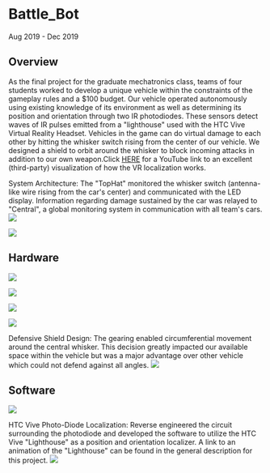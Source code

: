 # Battle_Bot

Aug 2019 - Dec 2019

## Overview
As the final project for the graduate mechatronics class, teams of four students worked to develop a unique vehicle within the constraints of the gameplay rules and a $100 budget. Our vehicle operated autonomously using existing knowledge of its environment as well as determining its position and orientation through two IR photodiodes. These sensors detect waves of IR pulses emitted from a "lighthouse" used with the HTC Vive Virtual Reality Headset. Vehicles in the game can do virtual damage to each other by hitting the whisker switch rising from the center of our vehicle. We designed a shield to orbit around the whisker to block incoming attacks in addition to our own weapon.Click [HERE](https://www.youtube.com/watch?v=J54dotTt7k0) for a YouTube link to an excellent (third-party) visualization of how the VR localization works.

System Architecture: The "TopHat" monitored the whisker switch (antenna-like wire rising from the car's center) and communicated with the LED display. Information regarding damage sustained by the car was relayed to "Central", a global monitoring system in communication with all team's cars.
![](graphics/architecture.jpg)

![](graphics/map.jpg)


## Hardware
![](graphics/CAD.jpg)

![](graphics/Car.jpg)

![](graphics/map.jpg)

![](graphics/remote.jpg)

Defensive Shield Design: The gearing enabled circumferential movement around the central whisker. This decision greatly impacted our available space within the vehicle but was a major advantage over other vehicle which could not defend against all angles.
![](graphics/gearing.jpg)


## Software

![](graphics/I2C%20dynamic%20light%20display.jpg)

HTC Vive Photo-Diode Localization: Reverse engineered the circuit surrounding the photodiode and developed the software to utilize the HTC Vive "Lighthouse" as a position and orientation localizer. A link to an animation of the "Lighthouse" can be found in the general description for this project.
![](graphics/htc%20vive%20photo-diode%20localization.jpg)




